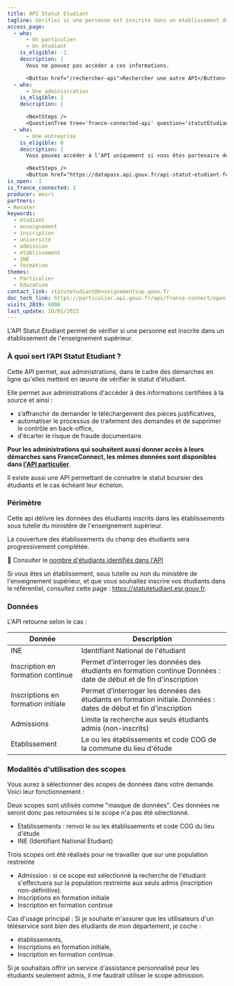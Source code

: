 ```yaml
---
title: API Statut Etudiant
tagline: Vérifiez si une personne est inscrite dans un établissement de l'enseignement supérieur
access_page:
  - who:
      - Un particulier
      - Un étudiant
    is_eligible: -1
    description: |
      Vous ne pouvez pas accèder a ces informations.

      <Button href="/rechercher-api">Rechercher une autre API</Button>
  - who:
      - Une administration
    is_eligible: 1
    description: |

      <NextSteps />
      <QuestionTree tree='france-connected-api' question='statutEtudiant' />
  - who:
      - Une entreprise
    is_eligible: 0
    description: |
      Vous pouvez accéder à l’API uniquement si vous êtes partenaire de France Connect, et pour un cas d’usage autorisé par la loi. Vous devrez fournir le cadre juridique qui vous autorise à utiliser ces données.

      <NextSteps />
      <Button href="https://datapass.api.gouv.fr/api-statut-etudiant-fc">Remplir une demande</Button>
is_open: -1
is_france_connected: 1
producer: mesri
partners: 
- Renater
keywords:
  - etudiant
  - enseignement
  - inscription
  - université
  - admission
  - etablissement
  - INE
  - formation
themes:
  - Particulier
  - Education
contact_link: statutetudiant@enseignementsup.gouv.fr
doc_tech_link: https://particulier.api.gouv.fr/api/france-connect/open-api.yml
visits_2019: 4000
last_update: 10/01/2022
---
```


L'API Statut Etudiant permet de vérifier si une personne est inscrite dans un établissement de l'enseignement supérieur.

### À quoi sert l’API Statut Etudiant ?

Cette API permet, aux administrations, dans le cadre des démarches en ligne qu'elles mettent en œuvre de vérifier le statut d'étudiant.

Elle permet aux administrations d'accéder à des informations certifiées à la source et ainsi :

- s’affranchir de demander le téléchargement des pièces justificatives,
- automatiser le processus de traitement des demandes et de supprimer le contrôle en back-office,
- d'écarter le risque de fraude documentaire.

**Pour les administrations qui souhaitent aussi donner accès à leurs démarches sans FranceConnect, les mêmes données sont disponibles dans [l'API particulier](https://api.gouv.fr/les-api/api-particulier)**.

Il existe aussi une API permettant de connaitre le statut boursier des étudiants et le cas échéant leur échelon.

### Périmètre

Cette api délivre les données des étudiants inscrits dans les établissements sous tutelle du ministère de l'enseignement supérieur.

La couverture des établissements du champ des étudiants sera progressivement complétée.

🔎 Consulter le [nombre d'étudiants identifiés dans l'API](https://statutetudiant.esr.gouv.fr)

Si vous êtes un établissement, sous tutelle ou non du ministère de l'enseignement supérieur, et que vous souhaitez inscrire vos étudiants dans le référentiel, consultez cette page : <https://statutetudiant.esr.gouv.fr>.

### Données

L'API retourne selon le cas :

| Donnée                             | Description                                                                  |
| ---------------------------------- | ---------------------------------------------------------------------------- |
| INE                                | Identifiant National de l'étudiant                                           |
| Inscription en formation continue  | Permet d’interroger les données des étudiants en formation continue Données : date de début et de fin d'inscription  |
| Inscriptions en formation initiale | Permet d’interroger les données des étudiants en formation initiale. Données : dates de début et fin d'inscription  |
| Admissions                         | Limite la recherche aux seuls étudiants admis (non-inscrits)                 |
| Etablissement                      | Le ou les établissements et code COG de la commune du lieu d'étude           |

### Modalités d'utilisation des scopes

Vous aurez à sélectionner des scopes de données dans votre demande. Voici leur fonctionnement :

Deux scopes sont utilisés comme "masque de données". Ces données ne seront donc pas retournées si le scope n'a pas été sélectionné.

- Etablissements : renvoi le ou les établissements et code COG du lieu d'étude
- INE (Identifiant National Etudiant)

Trois scopes ont été réalisés pour ne travailler que sur une population restreinte

- Admission : si ce scope est sélectionné la recherche de l'étudiant s'effectuera sur la population restreinte aux seuls admis (inscription non-définitive).
- Inscriptions en formation initiale
- Inscription en formation continue

Cas d'usage principal :
Si je souhaite m'assurer que les utilisateurs d'un téléservice sont bien des étudiants de mon département, je coche :

- établissements,
- Inscriptions en formation initiale,
- Inscription en formation continue.

Si je souhaitais offrir un service d'assistance personnalisé pour les étudiants seulement admis, il me faudrait utiliser le scope admission.
